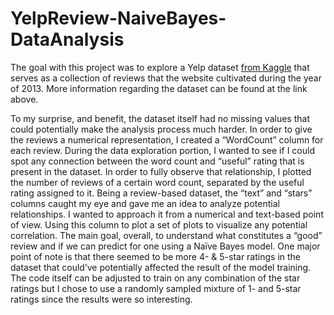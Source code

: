 # YelpReview-NaiveBayes-DataAnalysis

  The goal with this project was to explore a Yelp dataset <a href="https://www.kaggle.com/c/yelp-recsys-2013">from Kaggle</a> that serves as a collection of reviews that the website cultivated during the year of 2013. More information regarding the dataset can be found at the link above.

To my surprise, and benefit, the dataset itself had no missing values that could potentially make the analysis process much harder. In order to give the reviews a numerical representation, I created a “WordCount” column for each review. During the data exploration portion, I wanted to see if I could spot any connection between the word count and “useful” rating that is present in the dataset. In order to fully observe that relationship, I plotted the number of reviews of a certain word count, separated by the useful rating assigned to it. Being a review-based dataset, the “text” and “stars” columns caught my eye and gave me an idea to analyze potential relationships. I wanted to approach it from a numerical and text-based point of view. Using this column to plot a set of plots to visualize any potential correlation. The main goal, overall, to understand what constitutes a “good” review and if we can predict for one using a Naïve Bayes model. One major point of note is that there seemed to be more 4- & 5-star ratings in the dataset that could’ve potentially affected the result of the model training. The code itself can be adjusted to train on any combination of the star ratings but I chose to use a randomly sampled mixture of 1- and 5-star ratings since the results were so interesting.
